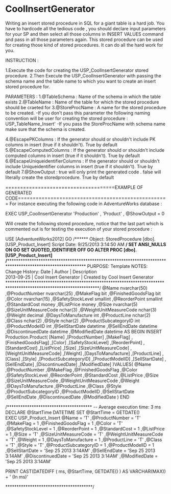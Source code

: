 CoolInsertGenerator
===================

Writing an insert stored procedure in SQL for a giant table is a hard job. You have to hardcode all the tedious code , you should declare input parameters for your SP and then select all those columns in INSERT VALUES command and pass in all those parameters again. This stored procedure can be used for creating those kind of stored procedures. It can do all the hard work for you.

INSTRUCTION : 

1.Execute the code for creating the USP_CoolInsertGenerator stored procedure.
2.Then Execute the USP_CoolInsertGenerator with passing the schema name and the table name to which you want to create an insert stored procedure for.

PARAMETERS : 
1.@TableSchema : Name of the schema in which the table exists
2.@TableName : Name of the table for which the stored procedure should be craeted for
3.@StoreProcName : A name for the stored procedure to be created. 
      -If you don't pass this parameter the following naming convention will be user for creating the stored procedure : 
          USP_TableName_Insert'
      -If you pass the StoreProcName with schema name make sure that the schema is created.

4.@EscapePKColumns : If the generator should or shouldn't include PK columns in insert (true if it shouldn't). True by default
5.@EscapeComputedColumns : If the generator should or shouldn't include computed columns in insert (true if it shouldn't). True by default
6.@EscapeUniqueidentifierColumns : If the generator should or shouldn't include Uniqueidentifier columns in insert (true if it shouldn't). True by default
7.@ShowOutput : true will only print the generated code . false will literally create the storedprocedure. True by default

=====================================EXAMPLE OF GENERATED CODE===================================================
For instance executing the following code in AdventureWorks database :

  EXEC USP_CoolInsertGenerator 'Production' , 'Product' , @ShowOutput = 0
  
Will create the following stored procedure, notice that the last part which is commented out is for testing the execution of your stored procedure :


USE [AdventureWorks2012]
GO
/****** Object:  StoredProcedure [dbo].[USP_Product_Insert]    Script Date: 9/25/2013 3:14:50 AM ******/
SET ANSI_NULLS ON
GO
SET QUOTED_IDENTIFIER OFF
GO
ALTER PROC [dbo].[USP_Product_Insert] 
/*****************************************************************************************************************
PURPOSE: Template 
NOTES:  
Change History: 
Date		    | Author			        	| Description     
2013-09-25	| Cool Insert Generator	| Created by Cool Insert Generator
*****************************************************************************************************************/ 
@Name nvarchar(50)
	,@ProductNumber nvarchar(25)
	,@MakeFlag bit
	,@FinishedGoodsFlag bit
	,@Color nvarchar(15)
	,@SafetyStockLevel smallint
	,@ReorderPoint smallint
	,@StandardCost money
	,@ListPrice money
	,@Size nvarchar(5)
	,@SizeUnitMeasureCode nchar(3)
	,@WeightUnitMeasureCode nchar(3)
	,@Weight decimal
	,@DaysToManufacture int
	,@ProductLine nchar(2)
	,@Class nchar(2)
	,@Style nchar(2)
	,@ProductSubcategoryID int
	,@ProductModelID int
	,@SellStartDate datetime
	,@SellEndDate datetime
	,@DiscontinuedDate datetime
	,@ModifiedDate datetime
 AS BEGIN 
INSERT Production.Product(
[Name]
	,[ProductNumber]
	,[MakeFlag]
	,[FinishedGoodsFlag]
	,[Color]
	,[SafetyStockLevel]
	,[ReorderPoint]
	,[StandardCost]
	,[ListPrice]
	,[Size]
	,[SizeUnitMeasureCode]
	,[WeightUnitMeasureCode]
	,[Weight]
	,[DaysToManufacture]
	,[ProductLine]
	,[Class]
	,[Style]
	,[ProductSubcategoryID]
	,[ProductModelID]
	,[SellStartDate]
	,[SellEndDate]
	,[DiscontinuedDate]
	,[ModifiedDate]
)VALUES(
@Name
	,@ProductNumber
	,@MakeFlag
	,@FinishedGoodsFlag
	,@Color
	,@SafetyStockLevel
	,@ReorderPoint
	,@StandardCost
	,@ListPrice
	,@Size
	,@SizeUnitMeasureCode
	,@WeightUnitMeasureCode
	,@Weight
	,@DaysToManufacture
	,@ProductLine
	,@Class
	,@Style
	,@ProductSubcategoryID
	,@ProductModelID
	,@SellStartDate
	,@SellEndDate
	,@DiscontinuedDate
	,@ModifiedDate
) END


/**************************************
--  Average execution time: 3 ms  
DECLARE @StartTime DATETIME 
SET @StartTime = GETDATE()  
EXEC USP_Product_Insert 
@Name = 'T'
	,@ProductNumber = 'T'
	,@MakeFlag = 1
	,@FinishedGoodsFlag = 1
	,@Color = 'T'
	,@SafetyStockLevel = 1
	,@ReorderPoint = 1
	,@StandardCost = 1
	,@ListPrice = 1
	,@Size = 'T'
	,@SizeUnitMeasureCode = 'T'
	,@WeightUnitMeasureCode = 'T'
	,@Weight = 1
	,@DaysToManufacture = 1
	,@ProductLine = 'T'
	,@Class = 'T'
	,@Style = 'T'
	,@ProductSubcategoryID = 1
	,@ProductModelID = 1
	,@SellStartDate = 'Sep 25 2013  3:14AM'
	,@SellEndDate = 'Sep 25 2013  3:14AM'
	,@DiscontinuedDate = 'Sep 25 2013  3:14AM'
	,@ModifiedDate = 'Sep 25 2013  3:14AM'

PRINT CAST(DATEDIFF ( ms, @StartTime, GETDATE() ) AS VARCHAR(MAX)) + ' (In ms)'

***************************************/
